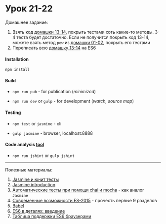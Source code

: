 # Урок 21-22

Домашнее задание:

1. Взять код [домашки 13-14](/js_13-14/), покрыть тестами хоть какие-то методы. 3-4 теста будет достаточно. Если не получится покрыть код 13-14, можете взять метод `pow` из [домашки 01-02](/js_01-02/), покрыть его тестами
2. Переписать всю [домашку 13-14](/js_13-14/) на ES6


#### Installation
```
npm install
```

#### Build

- ```npm run pub``` - for publication (*minimized*)  

- ```npm run dev``` or ```gulp``` - for development (*watch, source map*)

#### Testing

- ```npm test``` or ```jasmine``` - cli

- ```gulp jasmine``` - browser, localhost:8888

#### Code analysis [tool](http://jshint.com/)

- ```npm run jshint``` or ```gulp jshint```

---

Полезные материалы:

1. [Jasmine и юнит тесты](http://stepansuvorov.com/blog/2012/10/jasmine-%D0%B8-%D1%8E%D0%BD%D0%B8%D1%82-%D1%82%D0%B5%D1%81%D1%82%D1%8B/)
2. [Jasmine introduction](http://jasmine.github.io/2.0/introduction.html)
3. [Автоматические тесты при помощи chai и mocha](https://learn.javascript.ru/testing) - как аналог `Jasmine`
4. [Современные возможности ES-2015](https://learn.javascript.ru/es-modern) - прочесть первые 9 разделов
5. [Babel](https://babeljs.io/)
6. [ES6 в деталях: введение](https://habrahabr.ru/post/257005/)
7. [Таблица поддержки ES6 браузерами](https://kangax.github.io/compat-table/es6/)
